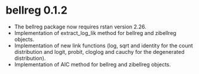 # bellreg 0.1.2

* The bellreg package now requires rstan version 2.26.
* Implementation of extract_log_lik method for bellreg and zibellreg objects.
* Implementation of new link functions (log, sqrt and identity for the count distribution and logit, probit, cloglog and cauchy for the degenerated distribution).
* Implementation of AIC method for bellreg and zibellreg objects.
